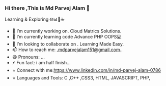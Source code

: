 ### Hi there ,This is Md Parvej Alam 👋

   Learning & Exploring 🌐📊📱☕️

- 🔭 I’m currently working on. Cloud Matrics Solutions.
- 🌱 I’m currently learning code Advance PHP OOPS💻 
- 👯 I’m looking to collaborate on . Learning Made Easy.
- 📫 How to reach me: .mdparvejalam151@gmail.com..
- 😄 Pronouns: ...
- ⚡ Fun fact: i am half finish...
- ⭐ Connect with me:https://www.linkedin.com/in/md-parvej-alam-0786
- ⭐ Languages and Tools: C ,C++ ,CSS3, HTML, JAVASCRIPT, PHP,


<!--
**mdparvejalam/mdparvejalam** is a ✨ _special_ ✨ repository because its `README.md` (this file) appears on your GitHub profile.

Here are some ideas to get you started:

